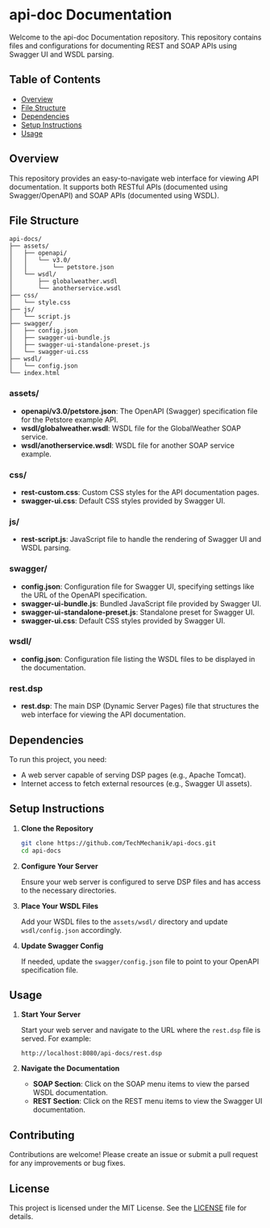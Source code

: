 
# api-doc Documentation

Welcome to the api-doc Documentation repository. This repository contains files and configurations for documenting REST and SOAP APIs using Swagger UI and WSDL parsing.

## Table of Contents

- [Overview](#overview)
- [File Structure](#file-structure)
- [Dependencies](#dependencies)
- [Setup Instructions](#setup-instructions)
- [Usage](#usage)

## Overview

This repository provides an easy-to-navigate web interface for viewing API documentation. It supports both RESTful APIs (documented using Swagger/OpenAPI) and SOAP APIs (documented using WSDL).

## File Structure

```
api-docs/
├── assets/
│   ├── openapi/
│   │   └── v3.0/
│   │       └── petstore.json
│   └── wsdl/
│       ├── globalweather.wsdl
│       └── anotherservice.wsdl
├── css/
│   └── style.css
├── js/
│   └── script.js
├── swagger/
│   ├── config.json
│   ├── swagger-ui-bundle.js
│   ├── swagger-ui-standalone-preset.js
│   └── swagger-ui.css
├── wsdl/
│   └── config.json
└── index.html
```

### assets/

- **openapi/v3.0/petstore.json**: The OpenAPI (Swagger) specification file for the Petstore example API.
- **wsdl/globalweather.wsdl**: WSDL file for the GlobalWeather SOAP service.
- **wsdl/anotherservice.wsdl**: WSDL file for another SOAP service example.

### css/

- **rest-custom.css**: Custom CSS styles for the API documentation pages.
- **swagger-ui.css**: Default CSS styles provided by Swagger UI.

### js/

- **rest-script.js**: JavaScript file to handle the rendering of Swagger UI and WSDL parsing.

### swagger/

- **config.json**: Configuration file for Swagger UI, specifying settings like the URL of the OpenAPI specification.
- **swagger-ui-bundle.js**: Bundled JavaScript file provided by Swagger UI.
- **swagger-ui-standalone-preset.js**: Standalone preset for Swagger UI.
- **swagger-ui.css**: Default CSS styles provided by Swagger UI.

### wsdl/

- **config.json**: Configuration file listing the WSDL files to be displayed in the documentation.

### rest.dsp

- **rest.dsp**: The main DSP (Dynamic Server Pages) file that structures the web interface for viewing the API documentation.

## Dependencies

To run this project, you need:

- A web server capable of serving DSP pages (e.g., Apache Tomcat).
- Internet access to fetch external resources (e.g., Swagger UI assets).

## Setup Instructions

1. **Clone the Repository**

   ```bash
   git clone https://github.com/TechMechanik/api-docs.git
   cd api-docs
   ```

2. **Configure Your Server**

   Ensure your web server is configured to serve DSP files and has access to the necessary directories.

3. **Place Your WSDL Files**

   Add your WSDL files to the `assets/wsdl/` directory and update `wsdl/config.json` accordingly.

4. **Update Swagger Config**

   If needed, update the `swagger/config.json` file to point to your OpenAPI specification file.

## Usage

1. **Start Your Server**

   Start your web server and navigate to the URL where the `rest.dsp` file is served. For example:

   ```
   http://localhost:8080/api-docs/rest.dsp
   ```

2. **Navigate the Documentation**

   - **SOAP Section**: Click on the SOAP menu items to view the parsed WSDL documentation.
   - **REST Section**: Click on the REST menu items to view the Swagger UI documentation.

## Contributing

Contributions are welcome! Please create an issue or submit a pull request for any improvements or bug fixes.

## License

This project is licensed under the MIT License. See the [LICENSE](LICENSE) file for details.
